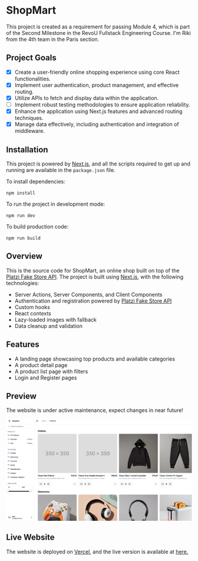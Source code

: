 # ShopMart

This project is created as a requirement for passing Module 4, which is part of the Second Milestone in the RevoU Fullstack Engineering Course. I'm Riki from the 4th team in the Paris section.

## Project Goals
- [x] Create a user-friendly online shopping experience using core React functionalities.
- [x] Implement user authentication, product management, and effective routing.
- [x] Utilize APIs to fetch and display data within the application.
- [ ] Implement robust testing methodologies to ensure application reliability.
- [x] Enhance the application using Next.js features and advanced routing techniques.
- [x] Manage data effectively, including authentication and integration of middleware.

## Installation
This project is powered by [Next.js](https://nextjs.org/), and all the scripts required to get up and running are available in the `package.json` file.

To install dependencies:
```shell
npm install
```

To run the project in development mode:
```shell
npm run dev
```

To build production code:
```shell
npm run build
```

## Overview
This is the source code for ShopMart, an online shop built on top of the [Platzi Fake Store API](https://fakeapi.platzi.com/). The project is built using [Next.js](https://nextjs.org/), with the following technologies:
- Server Actions, Server Components, and Client Components
- Authentication and registration powered by [Platzi Fake Store API](https://fakeapi.platzi.com/)
- Custom hooks
- React contexts
- Lazy-loaded images with fallback
- Data cleanup and validation

## Features
- A landing page showcasing top products and available categories
- A product detail page
- A product list page with filters
- Login and Register pages

## Preview
The website is under active maintenance, expect changes in near future!

![preview](img/image.png)

## Live Website
The website is deployed on [Vercel](https://vercel.com/), and the live version is available at [here.](https://shopmart-jamd.vercel.app/)
